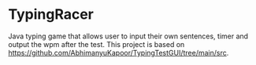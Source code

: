 # TypingRacer
Java typing game that allows user to input their own sentences, timer and output the wpm after the test. This project is based on https://github.com/AbhimanyuKapoor/TypingTestGUI/tree/main/src. 

